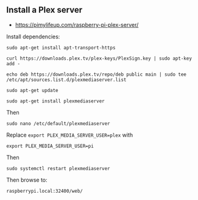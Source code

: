 ## Install a Plex server
* https://pimylifeup.com/raspberry-pi-plex-server/

Install dependencies:
```
sudo apt-get install apt-transport-https

curl https://downloads.plex.tv/plex-keys/PlexSign.key | sudo apt-key add -

echo deb https://downloads.plex.tv/repo/deb public main | sudo tee /etc/apt/sources.list.d/plexmediaserver.list

sudo apt-get update

sudo apt-get install plexmediaserver
```

Then
```
sudo nano /etc/default/plexmediaserver
```
Replace ```export PLEX_MEDIA_SERVER_USER=plex```
with
```
export PLEX_MEDIA_SERVER_USER=pi
```

Then
```
sudo systemctl restart plexmediaserver
```

Then browse to:
```
raspberrypi.local:32400/web/
```
